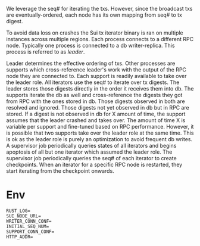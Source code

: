 We leverage the seq# for iterating the txs.
However, since the broadcast txs are eventually-ordered,
each node has its own mapping from seq# to tx digest.

To avoid data loss on crashes the Sui tx iterator binary is ran on multiple
instances across multiple regions.
Each process connects to a different RPC node.
Typically one process is connected to a db writer-replica.
This process is referred to as _leader_.

Leader determines the effective ordering of txs.
Other processes are supports which cross-reference leader's work with the output
of the RPC node they are connected to.
Each support is readily available to take over the leader role.
All iterators use the seq# to iterate over tx digests.
The leader stores those digests directly in the order it receives them into db.
The supports iterate the db as well and cross-reference the digests they got
from RPC with the ones stored in db.
Those digests observed in both are resolved and ignored.
Those digests not yet observed in db but in RPC are stored.
If a digest is not observed in db for X amount of time, the support assumes
that the leader crashed and takes over.
The amount of time X is variable per support and fine-tuned based on RPC
performance.
However, it is possible that two supports take over the leader role at the same
time.
This is ok as the leader role is purely an optimization to avoid frequent db
writes.
A supervisor job periodically queries states of all iterators and begins
apoptosis of all but one iterator which assumed the leader role.
The supervisor job periodically queries the seq# of each iterator to create
checkpoints.
When an iterator for a specific RPC node is restarted, they start iterating from
the checkpoint onwards.

# Env

```
RUST_LOG=
SUI_NODE_URL=
WRITER_CONN_CONF=
INITIAL_SEQ_NUM=
SUPPORT_CONN_CONF=
HTTP_ADDR=
```
